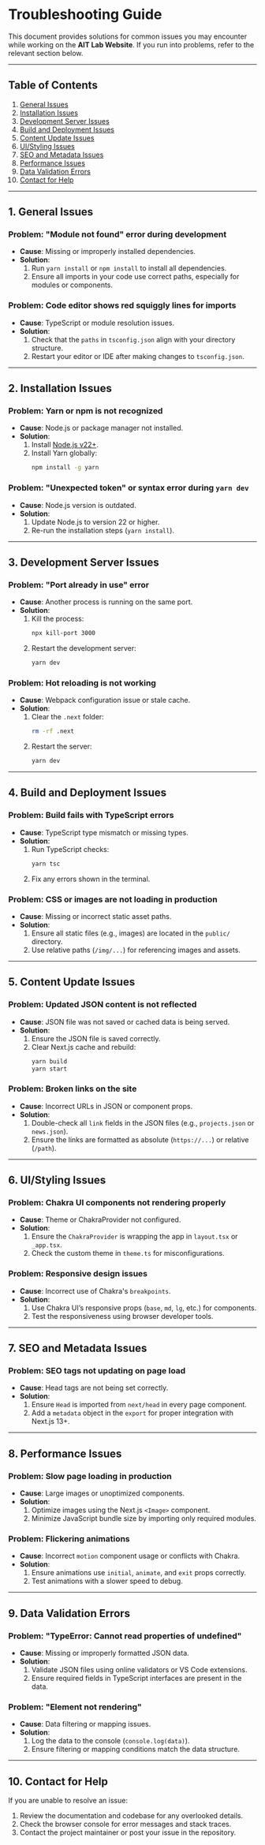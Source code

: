 # Troubleshooting Guide

This document provides solutions for common issues you may encounter while working on the **AIT Lab Website**. If you run into problems, refer to the relevant section below.

---

## Table of Contents

1. [General Issues](#general-issues)
2. [Installation Issues](#installation-issues)
3. [Development Server Issues](#development-server-issues)
4. [Build and Deployment Issues](#build-and-deployment-issues)
5. [Content Update Issues](#content-update-issues)
6. [UI/Styling Issues](#ui-styling-issues)
7. [SEO and Metadata Issues](#seo-and-metadata-issues)
8. [Performance Issues](#performance-issues)
9. [Data Validation Errors](#data-validation-errors)
10. [Contact for Help](#contact-for-help)

---

## 1. General Issues

### Problem: **"Module not found" error during development**

- **Cause**: Missing or improperly installed dependencies.
- **Solution**:
  1. Run `yarn install` or `npm install` to install all dependencies.
  2. Ensure all imports in your code use correct paths, especially for modules or components.

### Problem: **Code editor shows red squiggly lines for imports**

- **Cause**: TypeScript or module resolution issues.
- **Solution**:
  1. Check that the `paths` in `tsconfig.json` align with your directory structure.
  2. Restart your editor or IDE after making changes to `tsconfig.json`.

---

## 2. Installation Issues

### Problem: **Yarn or npm is not recognized**

- **Cause**: Node.js or package manager not installed.
- **Solution**:
  1. Install [Node.js v22+](https://nodejs.org/).
  2. Install Yarn globally:
     ```bash
     npm install -g yarn
     ```

### Problem: **"Unexpected token" or syntax error during `yarn dev`**

- **Cause**: Node.js version is outdated.
- **Solution**:
  1. Update Node.js to version 22 or higher.
  2. Re-run the installation steps (`yarn install`).

---

## 3. Development Server Issues

### Problem: **"Port already in use" error**

- **Cause**: Another process is running on the same port.
- **Solution**:
  1. Kill the process:
     ```bash
     npx kill-port 3000
     ```
  2. Restart the development server:
     ```bash
     yarn dev
     ```

### Problem: **Hot reloading is not working**

- **Cause**: Webpack configuration issue or stale cache.
- **Solution**:
  1. Clear the `.next` folder:
     ```bash
     rm -rf .next
     ```
  2. Restart the server:
     ```bash
     yarn dev
     ```

---

## 4. Build and Deployment Issues

### Problem: **Build fails with TypeScript errors**

- **Cause**: TypeScript type mismatch or missing types.
- **Solution**:
  1. Run TypeScript checks:
     ```bash
     yarn tsc
     ```
  2. Fix any errors shown in the terminal.

### Problem: **CSS or images are not loading in production**

- **Cause**: Missing or incorrect static asset paths.
- **Solution**:
  1. Ensure all static files (e.g., images) are located in the `public/` directory.
  2. Use relative paths (`/img/...`) for referencing images and assets.

---

## 5. Content Update Issues

### Problem: **Updated JSON content is not reflected**

- **Cause**: JSON file was not saved or cached data is being served.
- **Solution**:
  1. Ensure the JSON file is saved correctly.
  2. Clear Next.js cache and rebuild:
     ```bash
     yarn build
     yarn start
     ```

### Problem: **Broken links on the site**

- **Cause**: Incorrect URLs in JSON or component props.
- **Solution**:
  1. Double-check all `link` fields in the JSON files (e.g., `projects.json` or `news.json`).
  2. Ensure the links are formatted as absolute (`https://...`) or relative (`/path`).

---

## 6. UI/Styling Issues

### Problem: **Chakra UI components not rendering properly**

- **Cause**: Theme or ChakraProvider not configured.
- **Solution**:
  1. Ensure the `ChakraProvider` is wrapping the app in `layout.tsx` or `_app.tsx`.
  2. Check the custom theme in `theme.ts` for misconfigurations.

### Problem: **Responsive design issues**

- **Cause**: Incorrect use of Chakra's `breakpoints`.
- **Solution**:
  1. Use Chakra UI’s responsive props (`base`, `md`, `lg`, etc.) for components.
  2. Test the responsiveness using browser developer tools.

---

## 7. SEO and Metadata Issues

### Problem: **SEO tags not updating on page load**

- **Cause**: Head tags are not being set correctly.
- **Solution**:
  1. Ensure `Head` is imported from `next/head` in every page component.
  2. Add a `metadata` object in the `export` for proper integration with Next.js 13+.

---

## 8. Performance Issues

### Problem: **Slow page loading in production**

- **Cause**: Large images or unoptimized components.
- **Solution**:
  1. Optimize images using the Next.js `<Image>` component.
  2. Minimize JavaScript bundle size by importing only required modules.

### Problem: **Flickering animations**

- **Cause**: Incorrect `motion` component usage or conflicts with Chakra.
- **Solution**:
  1. Ensure animations use `initial`, `animate`, and `exit` props correctly.
  2. Test animations with a slower speed to debug.

---

## 9. Data Validation Errors

### Problem: **"TypeError: Cannot read properties of undefined"**

- **Cause**: Missing or improperly formatted JSON data.
- **Solution**:
  1. Validate JSON files using online validators or VS Code extensions.
  2. Ensure required fields in TypeScript interfaces are present in the data.

### Problem: **"Element not rendering"**

- **Cause**: Data filtering or mapping issues.
- **Solution**:
  1. Log the data to the console (`console.log(data)`).
  2. Ensure filtering or mapping conditions match the data structure.

---

## 10. Contact for Help

If you are unable to resolve an issue:

1. Review the documentation and codebase for any overlooked details.
2. Check the browser console for error messages and stack traces.
3. Contact the project maintainer or post your issue in the repository.
